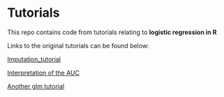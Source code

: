 # Tutorials

This repo contains code from tutorials relating to **logistic regression in R**

Links to the original tutorials can be found below:

[Imputation_tutorial](https://rstudio-pubs-static.s3.amazonaws.com/344055_0c737f77c0ef4e36b6865cb843a7bb4a.html)


[Interpretation of the AUC](https://datascienceplus.com/interpretation-of-the-auc/)

[Another glm tutorial](https://www.machinelearningplus.com/machine-learning/logistic-regression-tutorial-examples-r/)

